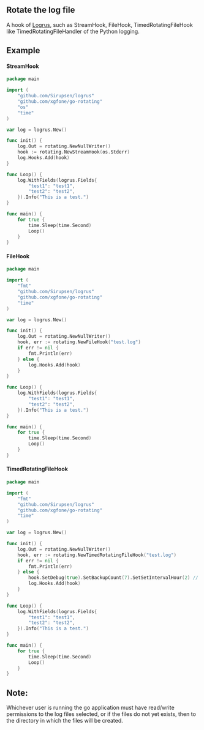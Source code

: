 ## Rotate the log file
A hook of [Logrus](https://github.com/Sirupsen/logrus), such as StreamHook, FileHook, TimedRotatingFileHook like TimedRotatingFileHandler of the Python logging.

## Example
#### StreamHook
```go
package main

import (
    "github.com/Sirupsen/logrus"
    "github.com/xgfone/go-rotating"
    "os"
    "time"
)

var log = logrus.New()

func init() {
    log.Out = rotating.NewNullWriter()
    hook := rotating.NewStreamHook(os.Stderr)
    log.Hooks.Add(hook)
}

func Loop() {
    log.WithFields(logrus.Fields{
        "test1": "test1",
        "test2": "test2",
    }).Info("This is a test.")
}

func main() {
    for true {
        time.Sleep(time.Second)
        Loop()
    }
}
```

#### FileHook
```go
package main

import (
    "fmt"
    "github.com/Sirupsen/logrus"
    "github.com/xgfone/go-rotating"
    "time"
)

var log = logrus.New()

func init() {
    log.Out = rotating.NewNullWriter()
    hook, err := rotating.NewFileHook("test.log")
    if err != nil {
        fmt.Println(err)
    } else {
        log.Hooks.Add(hook)
    }
}

func Loop() {
    log.WithFields(logrus.Fields{
        "test1": "test1",
        "test2": "test2",
    }).Info("This is a test.")
}

func main() {
    for true {
        time.Sleep(time.Second)
        Loop()
    }
}
```

#### TimedRotatingFileHook
```go
package main

import (
    "fmt"
    "github.com/Sirupsen/logrus"
    "github.com/xgfone/go-rotating"
    "time"
)

var log = logrus.New()

func init() {
    log.Out = rotating.NewNullWriter()
    hook, err := rotating.NewTimedRotatingFileHook("test.log")
    if err != nil {
        fmt.Println(err)
    } else {
        hook.SetDebug(true).SetBackupCount(7).SetSetIntervalHour(2) // Backup once every two hours
        log.Hooks.Add(hook)
    }
}

func Loop() {
    log.WithFields(logrus.Fields{
        "test1": "test1",
        "test2": "test2",
    }).Info("This is a test.")
}

func main() {
    for true {
        time.Sleep(time.Second)
        Loop()
    }
}
```

## Note:
Whichever user is running the go application must have read/write permissions to the log files selected, or if the files do not yet exists, then to the directory in which the files will be created.
